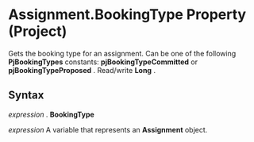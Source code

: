
# Assignment.BookingType Property (Project)

Gets the booking type for an assignment. Can be one of the following  **PjBookingTypes** constants: **pjBookingTypeCommitted** or **pjBookingTypeProposed** . Read/write **Long** .


## Syntax

 _expression_ . **BookingType**

 _expression_ A variable that represents an **Assignment** object.

